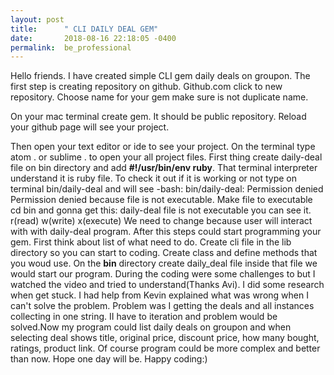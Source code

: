 ```yaml
---
layout: post
title:      " CLI DAILY DEAL GEM"
date:       2018-08-16 22:18:05 -0400
permalink:  be_professional
---
```


Hello friends. I have created simple CLI gem daily deals on groupon. The first step is creating repository on github. Github.com click to new repository. Choose name for your gem make sure is not duplicate name.

On your mac terminal create gem.  It should be public repository. Reload your github page  will see your project. 

Then open your text editor or ide to see your project. On the terminal type atom . or sublime . to open your all project files.
First thing create daily-deal file on bin directory and add **#!/usr/bin/env ruby**. That terminal interpreter understand it is ruby file. 
To check it out if it is working or not  type on terminal bin/daily-deal and will see
 -bash: bin/daily-deal: Permission denied
Permission denied because file is not executable. Make file to executable cd bin and gonna get this:
daily-deal file is not executable you can see it. r(read) w(write) x(execute)
We need to change because user will interact with with daily-deal program.  After this steps could start programming your gem. First think about list of what need to do. Create cli file in the lib directory so you can start to coding. Create class and define methods that you woud use. On the **bin** directory create daily_deal file inside that file we would start our program.  During the coding were some challenges to but I watched the video and tried to understand(Thanks Avi). I did some research when get stuck. I had help from Kevin explained what was wrong when I can't solve the problem. Problem was I getting the deals and all instances collecting in one string. II have to iteration and problem would be solved.Now my program could list daily deals on groupon and when selecting deal shows title, original price, discount price, how many bought, ratings, product link. Of course program could be more complex and better than now. Hope one day will be. Happy coding:)


